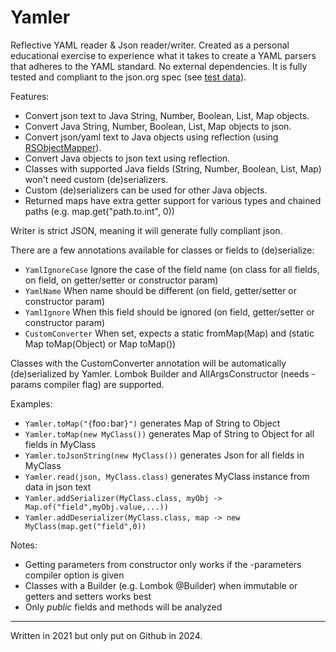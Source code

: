 # Yamler

Reflective YAML reader & Json reader/writer. Created as a personal educational
exercise to experience what it takes to create a YAML parsers that adheres to
the YAML standard. No external dependencies. It is fully tested and compliant
to the json.org spec (see [test data](src/test/resources/test-yaml-fragments.txt)).

Features:
- Convert json text to Java String, Number, Boolean, List, Map objects.
- Convert Java String, Number, Boolean, List, Map objects to json.
- Convert json/yaml text to Java objects using reflection (using [RSObjectMapper](src/main/java/nl/rutilo/yamler/objectmapper/RSObjectMapper.java)).
- Convert Java objects to json text using reflection.
- Classes with supported Java fields (String, Number, Boolean, List, Map) won't need custom (de)serializers.
- Custom (de)serializers can be used for other Java objects.
- Returned maps have extra getter support for various types and chained paths (e.g. map.get("path.to.int", 0))

Writer is strict JSON, meaning it will generate fully compliant json.

There are a few annotations available for classes or fields to (de)serialize:
- `YamlIgnoreCase`   Ignore the case of the field name (on class for all fields, on field, on getter/setter or constructor param)
- `YamlName`         When name should be different (on field, getter/setter or constructor param)
- `YamlIgnore`       When this field should be ignored (on field, getter/setter or constructor param)
- `CustomConverter`  When set, expects a static fromMap(Map) and (static Map toMap(Object) or Map toMap())

Classes with the CustomConverter annotation will be automatically (de)serialized by Yamler.
Lombok Builder and AllArgsConstructor (needs -params compiler flag) are supported.

Examples:
- `Yamler.toMap("{`foo`:`bar`}")`      generates Map of String to Object
- `Yamler.toMap(new MyClass())`        generates Map of String to Object for all fields in MyClass
- `Yamler.toJsonString(new MyClass())` generates Json for all fields in MyClass
- `Yamler.read(json, MyClass.class)` generates MyClass instance from data in json text
- `Yamler.addSerializer(MyClass.class, myObj -> Map.of("field",myObj.value,...))`
- `Yamler.addDeserializer(MyClass.class, map -> new MyClass(map.get("field",0))`

Notes:
- Getting parameters from constructor only works if the -parameters compiler option is given
- Classes with a Builder (e.g. Lombok @Builder) when immutable or getters and setters works best
- Only *public* fields and methods will be analyzed


---

Written in 2021 but only put on Github in 2024.